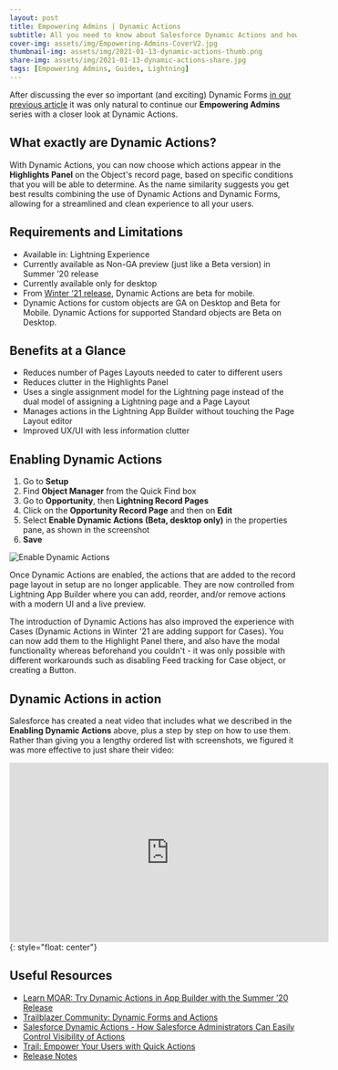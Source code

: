```yaml
---
layout: post
title: Empowering Admins | Dynamic Actions
subtitle: All you need to know about Salesforce Dynamic Actions and how to use them.
cover-img: assets/img/Empowering-Admins-CoverV2.jpg
thumbnail-img: assets/img/2021-01-13-dynamic-actions-thumb.png
share-img: assets/img/2021-01-13-dynamic-actions-share.jpg
tags: [Empowering Admins, Guides, Lightning]
---
```


After discussing the ever so important (and exciting) Dynamic Forms [in our previous article](https://aocollab.tech/2020-12-16-empowering-admins-dynamic-forms/) it was only natural to continue our **Empowering Admins** series with a closer look at Dynamic Actions.

## What exactly are Dynamic Actions?
With Dynamic Actions, you can now choose which actions appear in the **Highlights Panel** on the Object's record page, based on specific conditions that you will be able to determine. As the name similarity suggests you get best results combining the use of Dynamic Actions and Dynamic Forms, allowing for a streamlined and clean experience to all your users.

## Requirements and Limitations
* Available in: Lightning Experience
* Currently available as Non-GA preview (just like a Beta version) in Summer ’20 release
* Currently available only for desktop
* From [Winter ‘21 release](https://releasenotes.docs.salesforce.com/en-us/winter21/release-notes/rn_lex_dynamic_actions_highlights_panel.htm), Dynamic Actions are beta for mobile.
* Dynamic Actions for custom objects are GA on Desktop and Beta for Mobile. Dynamic Actions for supported Standard objects are Beta on Desktop. 

## Benefits at a Glance
* Reduces number of Pages Layouts needed to cater to different users
* Reduces clutter in the Highlights Panel
* Uses a single assignment model for the Lightning page instead of the dual model of assigning a Lightning page and a Page Layout
* Manages actions in the Lightning App Builder without touching the Page Layout editor
* Improved UX/UI with less information clutter

## Enabling Dynamic Actions
1. Go to **Setup**
2. Find **Object Manager** from the Quick Find box
3. Go to **Opportunity**, then **Lightning Record Pages**
4. Click on the **Opportunity Record Page** and then on **Edit**
5. Select **Enable Dynamic Actions (Beta, desktop only)** in the properties pane, as shown in the screenshot
6. **Save**

![Enable Dynamic Actions](https://aocollab.tech/assets/img/2021-01-13-enable-dynamic-actions-1.png)

Once Dynamic Actions are enabled, the actions that are added to the record page layout in setup are no longer applicable. They are now controlled from Lightning App Builder where you can add, reorder, and/or remove actions with a modern UI and a live preview. 

The introduction of Dynamic Actions has also improved the experience with Cases (Dynamic Actions in Winter ’21 are adding support for Cases). You can now add them to the Highlight Panel there, and also have the modal functionality whereas beforehand you couldn't - it was only possible with different workarounds such as disabling Feed tracking for Case object, or creating a Button.

## Dynamic Actions in action

Salesforce has created a neat video that includes what we described in the **Enabling Dynamic Actions** above, plus a step by step on how to use them.
Rather than giving you a lengthy ordered list with screenshots, we figured it was more effective to just share their video:

<iframe width="560" height="315" src="https://www.youtube.com/embed/AE1J5JSdpdc" frameborder="0" allow="accelerometer; autoplay; clipboard-write; encrypted-media; gyroscope; picture-in-picture" allowfullscreen></iframe> {: style="float: center"}
<br/>

## Useful Resources
* [Learn MOAR: Try Dynamic Actions in App Builder with the Summer ’20 Release](https://admin.salesforce.com/blog/2020/try-dynamic-actions-in-app-builder-with-the-summer-20-release)
* [Trailblazer Community: Dynamic Forms and Actions](https://trailblazers.salesforce.com/_ui/core/chatter/groups/GroupProfilePage?emkind=chatterGroupMembership&emtm=1587493482205&fromEmail=1&g=0F93A000000TyRh&s1ext=0&s1nid=0DB30000000072L&s1oid=00D300000000iTz&s1uid=0053000000CU5hm)
* [Salesforce Dynamic Actions - How Salesforce Administrators Can Easily Control Visibility of Actions](https://youtu.be/AE1J5JSdpdc)
* [Trail: Empower Your Users with Quick Actions](https://trailhead.salesforce.com/en/content/learn/modules/lex_customization/lex_customization_actions)
* [Release Notes](https://releasenotes.docs.salesforce.com/en-us/summer20/release-notes/rn_lex_dynamic_actions.htm)
 
